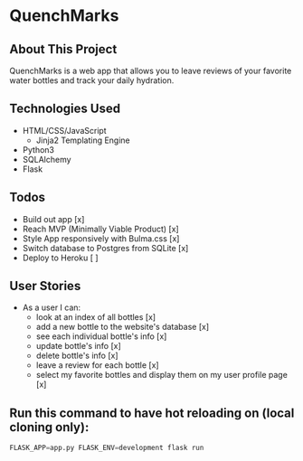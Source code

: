 # QuenchMarks 

## About This Project

QuenchMarks is a web app that allows you to leave reviews of your favorite water bottles and track your daily hydration. 

## Technologies Used
- HTML/CSS/JavaScript
    - Jinja2 Templating Engine
- Python3
- SQLAlchemy
- Flask

## Todos
- Build out app [x]
- Reach MVP (Minimally Viable Product) [x]
- Style App responsively with Bulma.css [x]
- Switch database to Postgres from SQLite [x]
- Deploy to Heroku [ ]

## User Stories
- As a user I can:
    - look at an index of all bottles [x]
    - add a new bottle to the website's database [x]
    - see each individual bottle's info [x]
    - update bottle's info [x]
    - delete bottle's info [x]
    - leave a review for each bottle [x]
    - select my favorite bottles and display them on my user profile page [x]

## Run this command to have hot reloading on (local cloning only):

```py
FLASK_APP=app.py FLASK_ENV=development flask run  
```